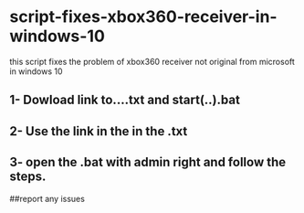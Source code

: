 # script-fixes-xbox360-receiver-in-windows-10
this script fixes the problem of xbox360 receiver not original from microsoft in windows 10
## 1- Dowload link to....txt  and start(..).bat
## 2- Use the link in the in the .txt
## 3- open the .bat with admin right and follow the steps.

##report any issues
